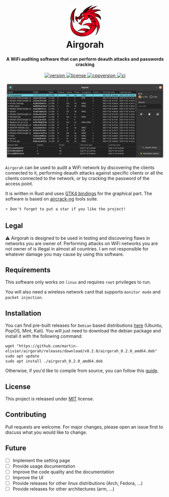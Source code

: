 <h1 align="center">
  <img src="icons/app_icon.png" width=100 height=100/><br>
  Airgorah
  </a>
</h1>

<h4 align="center">A WiFi auditing software that can perform deauth attacks and passwords cracking</h4>

<p align="center">
  <a href="https://github.com/martin-olivier/airgorah/releases/tag/v0.2.0">
    <img src="https://img.shields.io/badge/Version-0.2.0_(beta)-blue.svg" alt="version"/>
  </a>
  <a href="https://github.com/martin-olivier/airgorah/blob/main/LICENSE">
    <img src="https://img.shields.io/badge/License-MIT-darkgreen.svg" alt="license"/>
  </a>
  <a href="https://www.rust-lang.org/">
    <img src="https://img.shields.io/badge/Language-Rust-orange.svg" alt="cppversion"/>
  </a>
  <a href="https://github.com/martin-olivier/airgorah/actions/workflows/CI.yml">
    <img src="https://github.com/martin-olivier/airgorah/actions/workflows/CI.yml/badge.svg" alt="ci"/>
  </a>
</p>

![illustration](.github/assets/illustration.png)

`Airgorah` can be used to audit a WiFi network by discovering the clients connected to it, performing deauth attacks against specific clients or all the clients connected to the network, or by cracking the password of the access point.

It is written in Rust and uses [GTK4 bindings](https://github.com/gtk-rs/gtk4-rs) for the graphical part. The software is based on [aircrack-ng](https://github.com/aircrack-ng/aircrack-ng) tools suite.

`⭐ Don't forget to put a star if you like the project!`

## Legal

⚠️ Airgorah is designed to be used in testing and discovering flaws in networks you are owner of. Performing attacks on WiFi networks you are not owner of is illegal in almost all countries. I am not responsible for whatever damage you may cause by using this software.

## Requirements

This software only works on `linux` and requires `root` privileges to run.

You will also need a wireless network card that supports `monitor mode` and `packet injection`.

## Installation

You can find pre-built releases for `Debian` based distributions [here](https://github.com/martin-olivier/airgorah/releases/latest) (Ubuntu, PopOS, Mint, Kali). You will just need to download the debian package and install it with the following command:

```
wget "https://github.com/martin-olivier/airgorah/releases/download/v0.2.0/airgorah_0.2.0_amd64.deb"
sudo apt update
sudo apt install ./airgorah_0.2.0_amd64.deb
```

Otherwise, if you'd like to compile from source, you can follow this [guide](docs/build_from_source.md).

## License

This project is released under [MIT](LICENSE) license.

## Contributing

Pull requests are welcome. For major changes, please open an issue first to discuss what you would like to change.

## Future

- [ ] Implement the setting page
- [ ] Provide usage documentation
- [ ] Improve the code quality and the documentation
- [ ] Improve the UI
- [ ] Provide releases for other linux distributions (Arch, Fedora, ...)
- [ ] Provide releases for other architectures (arm, ...)
